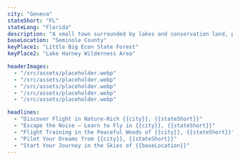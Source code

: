 ```yaml
---
city: "Geneva"
stateShort: "FL"
stateLong: "Florida"
description: "A small town surrounded by lakes and conservation land, perfect for quiet skies and focused flight training."
baseLocation: "Seminole County"
keyPlace1: "Little Big Econ State Forest"
keyPlace2: "Lake Harney Wilderness Area"

headerImages:
  - "/src/assets/placeholder.webp"
  - "/src/assets/placeholder.webp"
  - "/src/assets/placeholder.webp"
  - "/src/assets/placeholder.webp"
  - "/src/assets/placeholder.webp"

headlines:
  - "Discover Flight in Nature-Rich {{city}}, {{stateShort}}"
  - "Escape the Noise – Learn to Fly in {{city}}, {{stateShort}}"
  - "Flight Training in the Peaceful Woods of {{city}}, {{stateShort}}"
  - "Pilot Your Dreams from {{city}}, {{stateShort}}"
  - "Start Your Journey in the Skies of {{baseLocation}}"
---
```

